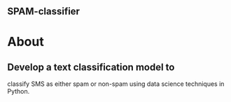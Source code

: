 ## SPAM-classifier
# About
## Develop a text classification model to
classify SMS as either spam or non-spam
using data science techniques in Python.
